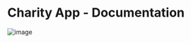 # Charity App - Documentation

![image](https://github.com/spusgh/SaaS_Apps/blob/main/NoCodeAIApps/Lovable/TeleHealth/Lovable%20-%20charityApp.gif)
